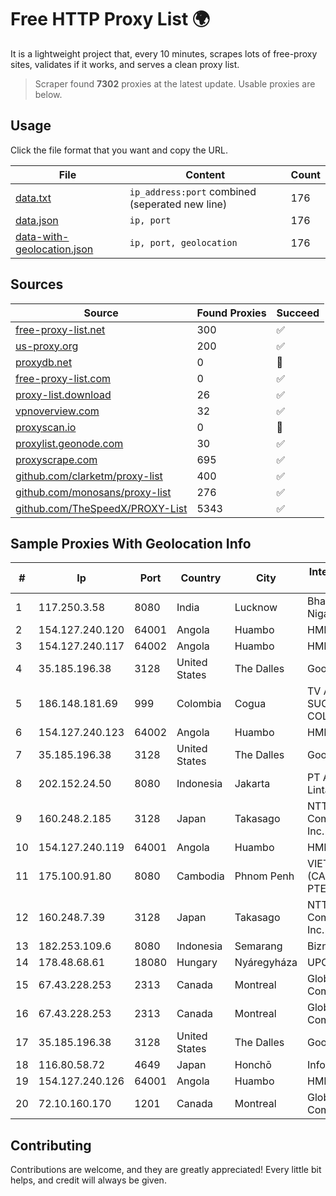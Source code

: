 
# Free HTTP Proxy List 🌍

It is a lightweight project that, every 10 minutes, scrapes lots of free-proxy sites, validates if it works, and serves a clean proxy list.


> Scraper found **7302** proxies at the latest update. Usable proxies are below.

## Usage

Click the file format that you want and copy the URL.


|File|Content|Count|
|----|-------|-----|
|[data.txt](https://raw.githubusercontent.com/themiralay/Proxy-List-World/master/data.txt)|`ip_address:port` combined (seperated new line)|176|
|[data.json](https://raw.githubusercontent.com/themiralay/Proxy-List-World/master/data.json)|`ip, port`|176|
|[data-with-geolocation.json](https://raw.githubusercontent.com/themiralay/Proxy-List-World/master/data-with-geolocation.json)|`ip, port, geolocation`|176|

## Sources

|Source|Found Proxies|Succeed|
|------|-------------|-------|
|[free-proxy-list.net](https://free-proxy-list.net)|300|✅|
|[us-proxy.org](https://www.us-proxy.org)|200|✅|
|[proxydb.net](http://proxydb.net)|0|🚫|
|[free-proxy-list.com](https://free-proxy-list.com/?page=&port=&type%5B%5D=http&type%5B%5D=https&up_time=0&search=Search)|0|✅|
|[proxy-list.download](https://www.proxy-list.download/HTTP)|26|✅|
|[vpnoverview.com](https://vpnoverview.com/privacy/anonymous-browsing/free-proxy-servers)|32|✅|
|[proxyscan.io](https://www.proxyscan.io)|0|🚫|
|[proxylist.geonode.com](https://proxylist.geonode.com/api/proxy-list?limit=300&page=1&sort_by=lastChecked&sort_type=desc&protocols=http,https)|30|✅|
|[proxyscrape.com](https://api.proxyscrape.com/v2/?request=displayproxies&protocol=http&timeout=10000&country=all&ssl=all&anonymity=all)|695|✅|
|[github.com/clarketm/proxy-list](https://raw.githubusercontent.com/clarketm/proxy-list/master/proxy-list-raw.txt)|400|✅|
|[github.com/monosans/proxy-list](https://raw.githubusercontent.com/monosans/proxy-list/main/proxies/http.txt)|276|✅|
|[github.com/TheSpeedX/PROXY-List](https://raw.githubusercontent.com/TheSpeedX/PROXY-List/master/http.txt)|5343|✅|


## Sample Proxies With Geolocation Info

|#|Ip|Port|Country|City|Internet Service Provider|
|-|--|----|-------|----|-------------------------|
|1|117.250.3.58|8080|India|Lucknow|Bharat Sanchar Nigam Ltd|
|2|154.127.240.120|64001|Angola|Huambo|HMB-FTTH|
|3|154.127.240.117|64002|Angola|Huambo|HMB-FTTH|
|4|35.185.196.38|3128|United States|The Dalles|Google LLC|
|5|186.148.181.69|999|Colombia|Cogua|TV AZTECA SUCURSAL COLOMBIA|
|6|154.127.240.123|64002|Angola|Huambo|HMB-FTTH|
|7|35.185.196.38|3128|United States|The Dalles|Google LLC|
|8|202.152.24.50|8080|Indonesia|Jakarta|PT Aplikanusa Lintasarta|
|9|160.248.2.185|3128|Japan|Takasago|NTT PC Communications, Inc.|
|10|154.127.240.119|64001|Angola|Huambo|HMB-FTTH|
|11|175.100.91.80|8080|Cambodia|Phnom Penh|VIETTEL (CAMBODIA) PTE., LTD|
|12|160.248.7.39|3128|Japan|Takasago|NTT PC Communications, Inc.|
|13|182.253.109.6|8080|Indonesia|Semarang|Biznet Metronet|
|14|178.48.68.61|18080|Hungary|Nyáregyháza|UPC|
|15|67.43.228.253|2313|Canada|Montreal|GloboTech Communications|
|16|67.43.228.253|2313|Canada|Montreal|GloboTech Communications|
|17|35.185.196.38|3128|United States|The Dalles|Google LLC|
|18|116.80.58.72|4649|Japan|Honchō|InfoSphere|
|19|154.127.240.126|64001|Angola|Huambo|HMB-FTTH|
|20|72.10.160.170|1201|Canada|Montreal|GloboTech Communications|



## Contributing

Contributions are welcome, and they are greatly appreciated! Every
little bit helps, and credit will always be given.

